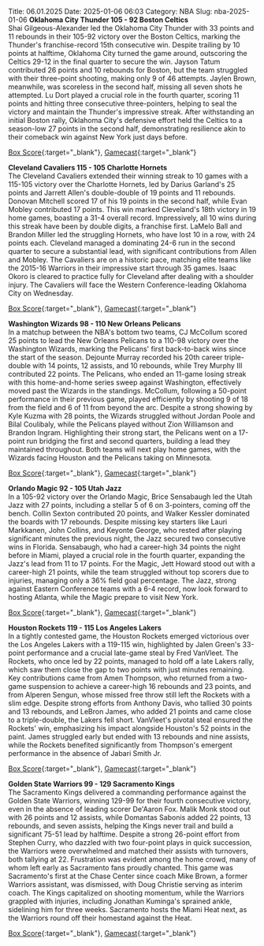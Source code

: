 Title: 06.01.2025
Date: 2025-01-06 06:03
Category: NBA 
Slug: nba-2025-01-06 
**Oklahoma City Thunder 105 - 92 Boston Celtics**  
Shai Gilgeous-Alexander led the Oklahoma City Thunder with 33 points and 11 rebounds in their 105-92 victory over the Boston Celtics, marking the Thunder's franchise-record 15th consecutive win. Despite trailing by 10 points at halftime, Oklahoma City turned the game around, outscoring the Celtics 29-12 in the final quarter to secure the win. Jayson Tatum contributed 26 points and 10 rebounds for Boston, but the team struggled with their three-point shooting, making only 9 of 46 attempts. Jaylen Brown, meanwhile, was scoreless in the second half, missing all seven shots he attempted. Lu Dort played a crucial role in the fourth quarter, scoring 11 points and hitting three consecutive three-pointers, helping to seal the victory and maintain the Thunder's impressive streak. After withstanding an initial Boston rally, Oklahoma City's defensive effort held the Celtics to a season-low 27 points in the second half, demonstrating resilience akin to their comeback win against New York just days before. 

[Box Score](/game/bos-vs-okc-0022400487/box-score){:target="_blank"}, [Gamecast](/game/bos-vs-okc-0022400487){:target="_blank"}<br>

**Cleveland Cavaliers 115 - 105 Charlotte Hornets**  
The Cleveland Cavaliers extended their winning streak to 10 games with a 115-105 victory over the Charlotte Hornets, led by Darius Garland's 25 points and Jarrett Allen's double-double of 19 points and 11 rebounds. Donovan Mitchell scored 17 of his 19 points in the second half, while Evan Mobley contributed 17 points. This win marked Cleveland's 18th victory in 19 home games, boasting a 31-4 overall record. Impressively, all 10 wins during this streak have been by double digits, a franchise first. LaMelo Ball and Brandon Miller led the struggling Hornets, who have lost 10 in a row, with 24 points each. Cleveland managed a dominating 24-6 run in the second quarter to secure a substantial lead, with significant contributions from Allen and Mobley. The Cavaliers are on a historic pace, matching elite teams like the 2015-16 Warriors in their impressive start through 35 games. Isaac Okoro is cleared to practice fully for Cleveland after dealing with a shoulder injury. The Cavaliers will face the Western Conference-leading Oklahoma City on Wednesday. 

[Box Score](/game/cha-vs-cle-0022400488/box-score){:target="_blank"}, [Gamecast](/game/cha-vs-cle-0022400488){:target="_blank"}<br>

**Washington Wizards 98 - 110 New Orleans Pelicans**  
In a matchup between the NBA's bottom two teams, CJ McCollum scored 25 points to lead the New Orleans Pelicans to a 110-98 victory over the Washington Wizards, marking the Pelicans' first back-to-back wins since the start of the season. Dejounte Murray recorded his 20th career triple-double with 14 points, 12 assists, and 10 rebounds, while Trey Murphy III contributed 22 points. The Pelicans, who ended an 11-game losing streak with this home-and-home series sweep against Washington, effectively moved past the Wizards in the standings. McCollum, following a 50-point performance in their previous game, played efficiently by shooting 9 of 18 from the field and 6 of 11 from beyond the arc. Despite a strong showing by Kyle Kuzma with 28 points, the Wizards struggled without Jordan Poole and Bilal Coulibaly, while the Pelicans played without Zion Williamson and Brandon Ingram. Highlighting their strong start, the Pelicans went on a 17-point run bridging the first and second quarters, building a lead they maintained throughout. Both teams will next play home games, with the Wizards facing Houston and the Pelicans taking on Minnesota. 

[Box Score](/game/nop-vs-was-0022400489/box-score){:target="_blank"}, [Gamecast](/game/nop-vs-was-0022400489){:target="_blank"}<br>

**Orlando Magic 92 - 105 Utah Jazz**  
In a 105-92 victory over the Orlando Magic, Brice Sensabaugh led the Utah Jazz with 27 points, including a stellar 5 of 6 on 3-pointers, coming off the bench. Collin Sexton contributed 20 points, and Walker Kessler dominated the boards with 17 rebounds. Despite missing key starters like Lauri Markkanen, John Collins, and Keyonte George, who rested after playing significant minutes the previous night, the Jazz secured two consecutive wins in Florida. Sensabaugh, who had a career-high 34 points the night before in Miami, played a crucial role in the fourth quarter, expanding the Jazz's lead from 11 to 17 points. For the Magic, Jett Howard stood out with a career-high 21 points, while the team struggled without top scorers due to injuries, managing only a 36% field goal percentage. The Jazz, strong against Eastern Conference teams with a 6-4 record, now look forward to hosting Atlanta, while the Magic prepare to visit New York. 

[Box Score](/game/uta-vs-orl-0022400490/box-score){:target="_blank"}, [Gamecast](/game/uta-vs-orl-0022400490){:target="_blank"}<br>

**Houston Rockets 119 - 115 Los Angeles Lakers**  
In a tightly contested game, the Houston Rockets emerged victorious over the Los Angeles Lakers with a 119-115 win, highlighted by Jalen Green's 33-point performance and a crucial late-game steal by Fred VanVleet. The Rockets, who once led by 22 points, managed to hold off a late Lakers rally, which saw them close the gap to two points with just minutes remaining. Key contributions came from Amen Thompson, who returned from a two-game suspension to achieve a career-high 16 rebounds and 23 points, and from Alperen Sengun, whose missed free throw still left the Rockets with a slim edge. Despite strong efforts from Anthony Davis, who tallied 30 points and 13 rebounds, and LeBron James, who added 21 points and came close to a triple-double, the Lakers fell short. VanVleet's pivotal steal ensured the Rockets' win, emphasizing his impact alongside Houston's 52 points in the paint. James struggled early but ended with 13 rebounds and nine assists, while the Rockets benefited significantly from Thompson's emergent performance in the absence of Jabari Smith Jr. 

[Box Score](/game/lal-vs-hou-0022400491/box-score){:target="_blank"}, [Gamecast](/game/lal-vs-hou-0022400491){:target="_blank"}<br>

**Golden State Warriors 99 - 129 Sacramento Kings**  
The Sacramento Kings delivered a commanding performance against the Golden State Warriors, winning 129-99 for their fourth consecutive victory, even in the absence of leading scorer De'Aaron Fox. Malik Monk stood out with 26 points and 12 assists, while Domantas Sabonis added 22 points, 13 rebounds, and seven assists, helping the Kings never trail and build a significant 75-51 lead by halftime. Despite a strong 26-point effort from Stephen Curry, who dazzled with two four-point plays in quick succession, the Warriors were overwhelmed and matched their assists with turnovers, both tallying at 22. Frustration was evident among the home crowd, many of whom left early as Sacramento fans proudly chanted. This game was Sacramento's first at the Chase Center since coach Mike Brown, a former Warriors assistant, was dismissed, with Doug Christie serving as interim coach. The Kings capitalized on shooting momentum, while the Warriors grappled with injuries, including Jonathan Kuminga's sprained ankle, sidelining him for three weeks. Sacramento hosts the Miami Heat next, as the Warriors round off their homestand against the Heat. 

[Box Score](/game/sac-vs-gsw-0022400492/box-score){:target="_blank"}, [Gamecast](/game/sac-vs-gsw-0022400492){:target="_blank"}<br>

